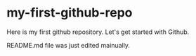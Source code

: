 # my-first-github-repo
Here is my first github repository. Let's get started with Github.

README.md file was just edited mainually.
